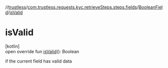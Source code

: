 //[trustless](../../../index.md)/[com.trustless.requests.kyc.retrieveSteps.steps.fields](../index.md)/[BooleanField](index.md)/[isValid](is-valid.md)

# isValid

[kotlin]\
open override fun [isValid](is-valid.md)(): Boolean

if the current field has valid data
